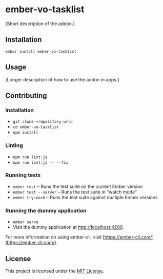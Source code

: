 ember-vo-tasklist
==============================================================================

[Short description of the addon.]

Installation
------------------------------------------------------------------------------

```
ember install ember-vo-tasklist
```


Usage
------------------------------------------------------------------------------

[Longer description of how to use the addon in apps.]


Contributing
------------------------------------------------------------------------------

### Installation

* `git clone <repository-url>`
* `cd ember-vo-tasklist`
* `npm install`

### Linting

* `npm run lint:js`
* `npm run lint:js -- --fix`

### Running tests

* `ember test` – Runs the test suite on the current Ember version
* `ember test --server` – Runs the test suite in "watch mode"
* `ember try:each` – Runs the test suite against multiple Ember versions

### Running the dummy application

* `ember serve`
* Visit the dummy application at [http://localhost:4200](http://localhost:4200).

For more information on using ember-cli, visit [https://ember-cli.com/](https://ember-cli.com/).

License
------------------------------------------------------------------------------

This project is licensed under the [MIT License](LICENSE.md).
